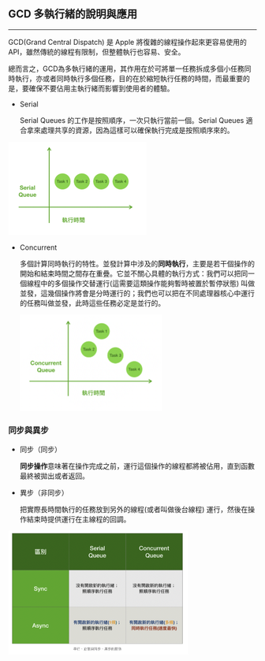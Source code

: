 ## GCD 多執行緒的說明與應用

---

GCD(Grand Central Dispatch) 是 Apple 將復雜的線程操作起來更容易使用的 API，雖然傳統的線程有限制，但整體執行也容易、安全。

總而言之，GCD為多執行緒的運用，其作用在於可將單一任務拆成多個小任務同時執行，亦或者同時執行多個任務，目的在於縮短執行任務的時間，而最重要的是，要確保不要佔用主執行緒而影響到使用者的體驗。

- Serial

  Serial Queues 的工作是按照順序，一次只執行當前一個。Serial Queues 適合拿來處理共享的資源，因為這樣可以確保執行完成是按照順序來的。

<img src="image/001.png" alt="001" style="zoom:50%;" />

- Concurrent

  多個計算同時執行的特性。並發計算中涉及的**同時執行**，主要是若干個操作的開始和結束時間之間存在重疊。它並不關心具體的執行方式：我們可以把同一個線程中的多個操作交替運行(這需要這類操作能夠暫時被置於暫停狀態) 叫做並發，這幾個操作將會是分時運行的；我們也可以把在不同處理器核心中運行的任務叫做並發，此時這些任務必定是並行的。

  <img src="image/002.png" alt="001" style="zoom:50%;" />

### 同步與異步

- 同步（同步）

  **同步操作**意味著在操作完成之前，運行這個操作的線程都將被佔用，直到函數最終被拋出或者返回。

- 異步（非同步）

  把實際長時間執行的任務放到另外的線程(或者叫做後台線程) 運行，然後在操作結束時提供運行在主線程的回調。

<img src="image/003.png" alt="001" style="zoom:50%;" />



